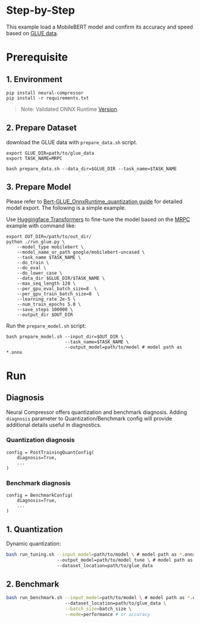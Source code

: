Step-by-Step
============

This example load a MobileBERT model and confirm its accuracy and speed based on [GLUE data](https://gluebenchmark.com/). 

# Prerequisite

## 1. Environment

```shell
pip install neural-compressor
pip install -r requirements.txt
```
> Note: Validated ONNX Runtime [Version](/docs/source/installation_guide.md#validated-software-environment).

## 2. Prepare Dataset

download the GLUE data with `prepare_data.sh` script.
```shell
export GLUE_DIR=path/to/glue_data
export TASK_NAME=MRPC

bash prepare_data.sh --data_dir=$GLUE_DIR --task_name=$TASK_NAME
```

## 3. Prepare Model

Please refer to [Bert-GLUE_OnnxRuntime_quantization guide](https://github.com/microsoft/onnxruntime-inference-examples/blob/main/quantization/notebooks/bert/Bert-GLUE_OnnxRuntime_quantization.ipynb) for detailed model export. The following is a simple example.

Use [Huggingface Transformers](https://github.com/huggingface/transformers/tree/v2.2.1) to fine-tune the model based on the [MRPC](https://github.com/huggingface/transformers/tree/master/examples/text-classification#mrpc) example with command like:
```shell
export OUT_DIR=/path/to/out_dir/
python ./run_glue.py \ 
    --model_type mobilebert \
    --model_name_or_path google/mobilebert-uncased \ 
    --task_name $TASK_NAME \
    --do_train \
    --do_eval \
    --do_lower_case \
    --data_dir $GLUE_DIR/$TASK_NAME \
    --max_seq_length 128 \
    --per_gpu_eval_batch_size=8  \
    --per_gpu_train_batch_size=8  \
    --learning_rate 2e-5 \
    --num_train_epochs 5.0 \
    --save_steps 100000 \
    --output_dir $OUT_DIR
```

Run the `prepare_model.sh` script:
```shell
bash prepare_model.sh --input_dir=$OUT_DIR \
                      --task_name=$TASK_NAME \
                      --output_model=path/to/model # model path as *.onnx
```

# Run

## Diagnosis
Neural Compressor offers quantization and benchmark diagnosis. Adding `diagnosis` parameter to Quantization/Benchmark config will provide additional details useful in diagnostics.
### Quantization diagnosis
```
config = PostTrainingQuantConfig(
    diagnosis=True,
    ...
)
``` 

### Benchmark diagnosis
```
config = BenchmarkConfig(
    diagnosis=True,
    ...
)
``` 

## 1. Quantization

Dynamic quantization:

```bash
bash run_tuning.sh --input_model=path/to/model \ # model path as *.onnx
                   --output_model=path/to/model_tune \ # model path as *.onnx
                   --dataset_location=path/to/glue_data 
```

## 2. Benchmark

```bash
bash run_benchmark.sh --input_model=path/to/model \ # model path as *.onnx
                      --dataset_location=path/to/glue_data \
                      --batch_size=batch_size \
                      --mode=performance # or accuracy
```



